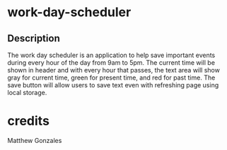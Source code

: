 # work-day-scheduler

## Description
The work day scheduler is an application to help save important events during every hour of the day from 9am to 5pm. The current time will be shown in header and with every hour that passes, the text area will show gray for current time, green for present time, and red for past time. The save button will allow users to save text even with refreshing page using local storage.

# credits
Matthew Gonzales
